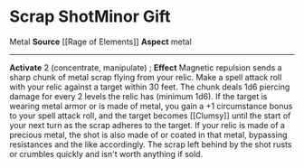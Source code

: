﻿---
element: Metal
id: '117'
item_category: Relics
name: Scrap Shot
prerequisite: null
rarity: Common
school: null
source: '[[DATABASE/source/Rage of Elements|Rage of Elements]]'
trait:
- '[[DATABASE/trait/Metal|Metal]]'
type: Relic Minor Gift

---
# Scrap Shot<span class="item-type">Minor Gift</span>

<span class="item-trait">Metal</span>
**Source** [[Rage of Elements]]
**Aspect** metal

---
**Activate** <span class="action-icon">2</span> (concentrate, manipulate) ; **Effect** Magnetic repulsion sends a sharp chunk of metal scrap flying from your relic. Make a spell attack roll with your relic against a target within 30 feet. The chunk deals 1d6 piercing damage for every 2 levels the relic has (minimum 1d6). If the target is wearing metal armor or is made of metal, you gain a +1 circumstance bonus to your spell attack roll, and the target becomes [[Clumsy]] until the start of your next turn as the scrap adheres to the target. If your relic is made of a precious metal, the shot is also made of or coated in that metal, bypassing resistances and the like accordingly. The scrap left behind by the shot rusts or crumbles quickly and isn't worth anything if sold.